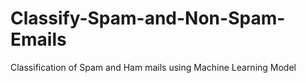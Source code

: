 # Classify-Spam-and-Non-Spam-Emails
Classification of Spam and Ham mails using Machine Learning Model

